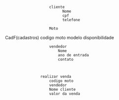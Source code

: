 			            cliente
				              Nome
        				      cpf
				              telefone

			            Moto
CadF(cadastros)		  	codigo moto
			              	modelo
			              	disponibilidade

		            	vendedor
		              		Nome
		              		ano de entrada
		              		contato



		          	realizar venda
		          		codigo moto
			          	vendedor
			          	Nome cliente 
		          		valor da venda
